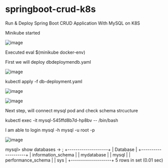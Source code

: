 # springboot-crud-k8s
Run &amp; Deploy Spring Boot CRUD Application With MySQL on K8S


Minikube started

![image](https://github.com/user-attachments/assets/1d431735-e117-4479-94f4-4239bcd39cbd)

Executed   eval $(minikube docker-env)


First we will deploy  dbdeploymendb.yaml

![image](https://github.com/user-attachments/assets/0d242265-cea2-4c29-92b7-02c3e54fe64d)


 kubectl apply -f db-deployment.yaml 

![image](https://github.com/user-attachments/assets/e1f2943b-0469-4165-9da8-fa19efec1ba1)

![image](https://github.com/user-attachments/assets/635ad902-2e63-4939-b525-4b9d302043c0)


Next step, will connect mysql pod and check schema strcucture

kubectl exec -it mysql-545ffd8b7d-hp8bv -- /bin/bash

I am able to login   mysql -h mysql -u root -p


![image](https://github.com/user-attachments/assets/1abced38-65d5-46de-a8a2-aa500aabfe9c)

mysql> show databases
    -> ;
+--------------------+
| Database           |
+--------------------+
| information_schema |
| mydatabase         |
| mysql              |
| performance_schema |
| sys                |
+--------------------+
5 rows in set (0.01 sec)
